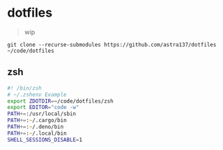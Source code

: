 # dotfiles

> wip

```shell
git clone --recurse-submodules https://github.com/astra137/dotfiles ~/code/dotfiles
```

## zsh

```zsh
#! /bin/zsh
# ~/.zshenv Example
export ZDOTDIR=~/code/dotfiles/zsh
export EDITOR="code -w"
PATH+=:/usr/local/sbin
PATH+=:~/.cargo/bin
PATH+=:~/.deno/bin
PATH+=:~/.local/bin
SHELL_SESSIONS_DISABLE=1
```
